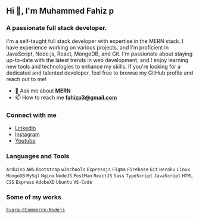 ## Hi 👋, I'm Muhammed Fahiz p

### A passionate full stack developer.    
I'm a self-taught full stack developer with expertise in the MERN stack. I have experience working on various projects, and I'm proficient in JavaScript, Node.js, React, MongoDB, and Git. I'm passionate about staying up-to-date with the latest trends in web development, and I enjoy learning new tools and technologies to enhance my skills. If you're looking for a dedicated and talented developer, feel free to browse my GitHub profile and reach out to me!

- 💬 Ask me about **MERN**
- 📫 How to reach me **fahizp3@gmail.com**

### Connect with me
- [LinkedIn](https://www.linkedin.com/in/muhammed-fahiz-833338224/)
- [Instagram](https://www.instagram.com/fahxzz._)
- [Youtube](https://www.youtube.com/@muhammedfahiz1014)

### Languages and Tools 

`Arduino` `AWS` `Bootstrap` `w3schools` `Expressjs` `Figma` `Firebase`  `Git` `Heroku` `Linux` `MongoDB` `MySql` `Nginx` `NodeJS` `PostMan` `ReactJS` `Sass` `TypeScript` `JavaScript` `HTML` `CSS` `Express` `AdobeXD` `Ubuntu` `VS-Code`

### Some of my works

[`Evara-ECommerce-Nodejs`](https://evara.tk)

